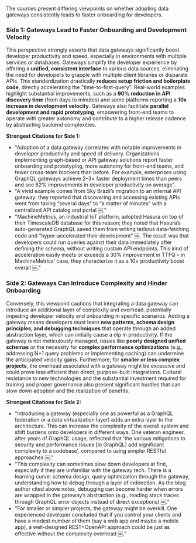 The sources present differing viewpoints on whether adopting data gateways consistently leads to faster onboarding for developers.

### Side 1: Gateways Lead to Faster Onboarding and Development Velocity

This perspective strongly asserts that data gateways significantly boost developer productivity and speed, especially in environments with multiple services or databases. Gateways simplify the developer experience by offering a **unified, consistent interface** to various data sources, eliminating the need for developers to grapple with multiple client libraries or disparate APIs. This standardization drastically **reduces setup friction and boilerplate code**, directly accelerating the "time-to-first-query". Real-world examples highlight substantial improvements, such as a **90% reduction in API discovery time** (from days to minutes) and some platforms reporting a **10x increase in development velocity**. Gateways also facilitate **parallel development and rapid prototyping**, empowering front-end teams to operate with greater autonomy and contribute to a higher release cadence by abstracting backend complexities.

**Strongest Citations for Side 1:**
*   "Adoption of a data gateway correlates with notable improvements in developer productivity and speed of delivery. Organizations implementing graph-based or API gateway solutions report faster onboarding and prototyping, more autonomy for front-end teams, and fewer cross-team blockers than before. For example, enterprises using GraphQL gateways achieve 2–3× faster deployment times than peers and see 82% improvements in developer productivity on average".
*   "A vivid example comes from Sky Brazil’s migration to an internal API gateway: they reported that discovering and accessing existing APIs went from taking “several days” to “a matter of minutes” with a centralized API catalog and portal ￼."
*   "MachineMetrics, an industrial IoT platform, adopted Hasura on top of their TimescaleDB database for this reason; they noted that Hasura’s auto-generated GraphQL saved them from writing tedious data-fetching code and “hyper-accelerated their development” ￼. The result was that developers could run queries against their data immediately after defining the schema, without writing custom API endpoints. This kind of acceleration easily meets or exceeds a 30% improvement in TTFQ – in MachineMetrics’ case, they characterize it as a 10× productivity boost overall ￼."

### Side 2: Gateways Can Introduce Complexity and Hinder Onboarding

Conversely, this viewpoint cautions that integrating a data gateway can introduce an additional layer of complexity and overhead, potentially impeding developer velocity and onboarding in specific scenarios. Adding a gateway means developers must learn **new patterns, schema design principles, and debugging techniques** that operate through an added abstraction layer, which can initially cause a dip in productivity. If the gateway is not meticulously managed, issues like **poorly designed unified schemas** or the necessity for **complex performance optimizations** (e.g., addressing N+1 query problems or implementing caching) can undermine the anticipated velocity gains. Furthermore, for **smaller or less complex projects**, the overhead associated with a gateway might be excessive and could prove less efficient than direct, purpose-built integrations. Cultural resistance to new technologies and the substantial investment required for training and proper governance also present significant hurdles that can slow down adoption and the realization of benefits.

**Strongest Citations for Side 2:**
*   "Introducing a gateway (especially one as powerful as a GraphQL federation or a data virtualization layer) adds an extra layer to the architecture. This can increase the complexity of the overall system and shift burdens onto developers in different ways. One veteran engineer, after years of GraphQL usage, reflected that 'the various mitigations to security and performance issues [in GraphQL] add significant complexity to a codebase', compared to using simpler RESTful approaches ￼."
*   "This complexity can sometimes slow down developers at first, especially if they are unfamiliar with the gateway tech. There is a learning curve: schema design, query optimization through the gateway, understanding how to debug through a layer of indirection. As the blog author cited above notes, debugging can become harder when errors are wrapped in the gateway’s abstraction (e.g., reading stack traces through GraphQL error objects instead of direct exceptions) ￼."
*   "For smaller or simpler projects, the gateway might be overkill. One experienced developer concluded that if you control your clients and have a modest number of them (say a web app and maybe a mobile app), a well-designed REST+OpenAPI approach could be just as effective without the complexity overhead ￼."
